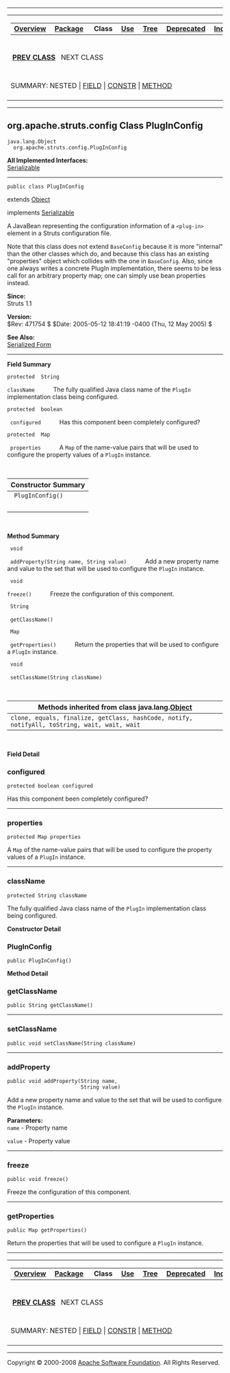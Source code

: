 ------------------------------------------------------------------------

<span id="navbar_top"></span> [](#skip-navbar_top "Skip navigation links")

<table>
<colgroup>
<col width="50%" />
<col width="50%" />
</colgroup>
<tbody>
<tr class="odd">
<td align="left"><span id="navbar_top_firstrow"></span>
<table>
<tbody>
<tr class="odd">
<td align="left"><a href="../../../../overview-summary.html.md"><strong>Overview</strong></a> </td>
<td align="left"><a href="package-summary.html.md"><strong>Package</strong></a> </td>
<td align="left"> <strong>Class</strong> </td>
<td align="left"><a href="class-use/PlugInConfig.html.md"><strong>Use</strong></a> </td>
<td align="left"><a href="package-tree.html.md"><strong>Tree</strong></a> </td>
<td align="left"><a href="../../../../deprecated-list.html.md"><strong>Deprecated</strong></a> </td>
<td align="left"><a href="../../../../index-all.html.md"><strong>Index</strong></a> </td>
<td align="left"><a href="../../../../help-doc.html.md"><strong>Help</strong></a> </td>
</tr>
</tbody>
</table></td>
<td align="left"></td>
</tr>
<tr class="even">
<td align="left"> <a href="../../../../org/apache/struts/config/ModuleConfigFactory.html.md" title="class in org.apache.struts.config"><strong>PREV CLASS</strong></a>   NEXT CLASS</td>
<td align="left"><a href="../../../../index.html.md?org/apache/struts/config/PlugInConfig.html"><strong>FRAMES</strong></a>    <a href="PlugInConfig.html"><strong>NO FRAMES</strong></a>    
<a href="../../../../allclasses-noframe.html.md"><strong>All Classes</strong></a></td>
</tr>
<tr class="odd">
<td align="left">SUMMARY: NESTED | <a href="#field_summary">FIELD</a> | <a href="#constructor_summary">CONSTR</a> | <a href="#method_summary">METHOD</a></td>
<td align="left">DETAIL: <a href="#field_detail">FIELD</a> | <a href="#constructor_detail">CONSTR</a> | <a href="#method_detail">METHOD</a></td>
</tr>
</tbody>
</table>

<span id="skip-navbar_top"></span>

------------------------------------------------------------------------

org.apache.struts.config
 Class PlugInConfig
------------------------

    java.lang.Object
      org.apache.struts.config.PlugInConfig

**All Implemented Interfaces:**  
[Serializable](http://java.sun.com/j2se/1.4.2/docs/api/java/io/Serializable.html.md?is-external=true "class or interface in java.io")

------------------------------------------------------------------------

    public class PlugInConfig

extends [Object](http://java.sun.com/j2se/1.4.2/docs/api/java/lang/Object.html.md?is-external=true "class or interface in java.lang")

implements [Serializable](http://java.sun.com/j2se/1.4.2/docs/api/java/io/Serializable.html.md?is-external=true "class or interface in java.io")

A JavaBean representing the configuration information of a `<plug-in>` element in a Struts configuration file.

Note that this class does not extend `BaseConfig` because it is more "internal" than the other classes which do, and because this class has an existing "properties" object which collides with the one in `BaseConfig`. Also, since one always writes a concrete PlugIn implementation, there seems to be less call for an arbitrary property map; one can simply use bean properties instead.

**Since:**  
Struts 1.1

**Version:**  
$Rev: 471754 $ $Date: 2005-05-12 18:41:19 -0400 (Thu, 12 May 2005) $

**See Also:**  
[Serialized Form](../../../../serialized-form.html.md#org.apache.struts.config.PlugInConfig)

------------------------------------------------------------------------

<span id="field_summary"></span>

**Field Summary**

`protected  String`

`className`
           The fully qualified Java class name of the `PlugIn` implementation class being configured.

`protected  boolean`

` configured`
           Has this component been completely configured?

`protected  Map`

` properties`
           A `Map` of the name-value pairs that will be used to configure the property values of a `PlugIn` instance.

  <span id="constructor_summary"></span>

| **Constructor Summary** |
|-------------------------|
| ` PlugInConfig()`       
                          |

  <span id="method_summary"></span>

**Method Summary**

` void`

` addProperty(String name, String value)`
           Add a new property name and value to the set that will be used to configure the `PlugIn` instance.

` void`

`freeze()`
           Freeze the configuration of this component.

` String`

` getClassName()`
            

` Map`

` getProperties()`
           Return the properties that will be used to configure a `PlugIn` instance.

` void`

` setClassName(String className)`
            

 <span id="methods_inherited_from_class_java.lang.Object"></span>

| **Methods inherited from class java.lang.[Object](http://java.sun.com/j2se/1.4.2/docs/api/java/lang/Object.html.md?is-external=true "class or interface in java.lang")** |
|-----------------------------------------------------------------------------------------------------------------------------------------------------------------------|
| `clone, equals, finalize, getClass, hashCode, notify, notifyAll, toString, wait, wait, wait`                                                                          |

 

<span id="field_detail"></span>

**Field Detail**

<span id="configured"></span>

### configured

    protected boolean configured

Has this component been completely configured?

------------------------------------------------------------------------

<span id="properties"></span>

### properties

    protected Map properties

A `Map` of the name-value pairs that will be used to configure the property values of a `PlugIn` instance.

------------------------------------------------------------------------

<span id="className"></span>

### className

    protected String className

The fully qualified Java class name of the `PlugIn` implementation class being configured.

<span id="constructor_detail"></span>

**Constructor Detail**

### PlugInConfig

    public PlugInConfig()

<span id="method_detail"></span>

**Method Detail**

### getClassName

    public String getClassName()

------------------------------------------------------------------------

### setClassName

    public void setClassName(String className)

------------------------------------------------------------------------

### addProperty

    public void addProperty(String name,
                            String value)

Add a new property name and value to the set that will be used to configure the `PlugIn` instance.

**Parameters:**  
`name` - Property name

`value` - Property value

------------------------------------------------------------------------

### freeze

    public void freeze()

Freeze the configuration of this component.

------------------------------------------------------------------------

### getProperties

    public Map getProperties()

Return the properties that will be used to configure a `PlugIn` instance.

------------------------------------------------------------------------

<span id="navbar_bottom"></span> [](#skip-navbar_bottom "Skip navigation links")

<table>
<colgroup>
<col width="50%" />
<col width="50%" />
</colgroup>
<tbody>
<tr class="odd">
<td align="left"><span id="navbar_bottom_firstrow"></span>
<table>
<tbody>
<tr class="odd">
<td align="left"><a href="../../../../overview-summary.html.md"><strong>Overview</strong></a> </td>
<td align="left"><a href="package-summary.html.md"><strong>Package</strong></a> </td>
<td align="left"> <strong>Class</strong> </td>
<td align="left"><a href="class-use/PlugInConfig.html.md"><strong>Use</strong></a> </td>
<td align="left"><a href="package-tree.html.md"><strong>Tree</strong></a> </td>
<td align="left"><a href="../../../../deprecated-list.html.md"><strong>Deprecated</strong></a> </td>
<td align="left"><a href="../../../../index-all.html.md"><strong>Index</strong></a> </td>
<td align="left"><a href="../../../../help-doc.html.md"><strong>Help</strong></a> </td>
</tr>
</tbody>
</table></td>
<td align="left"></td>
</tr>
<tr class="even">
<td align="left"> <a href="../../../../org/apache/struts/config/ModuleConfigFactory.html.md" title="class in org.apache.struts.config"><strong>PREV CLASS</strong></a>   NEXT CLASS</td>
<td align="left"><a href="../../../../index.html.md?org/apache/struts/config/PlugInConfig.html"><strong>FRAMES</strong></a>    <a href="PlugInConfig.html"><strong>NO FRAMES</strong></a>    
<a href="../../../../allclasses-noframe.html.md"><strong>All Classes</strong></a></td>
</tr>
<tr class="odd">
<td align="left">SUMMARY: NESTED | <a href="#field_summary">FIELD</a> | <a href="#constructor_summary">CONSTR</a> | <a href="#method_summary">METHOD</a></td>
<td align="left">DETAIL: <a href="#field_detail">FIELD</a> | <a href="#constructor_detail">CONSTR</a> | <a href="#method_detail">METHOD</a></td>
</tr>
</tbody>
</table>

<span id="skip-navbar_bottom"></span>

------------------------------------------------------------------------

Copyright © 2000-2008 [Apache Software Foundation](http://www.apache.org/). All Rights Reserved.
